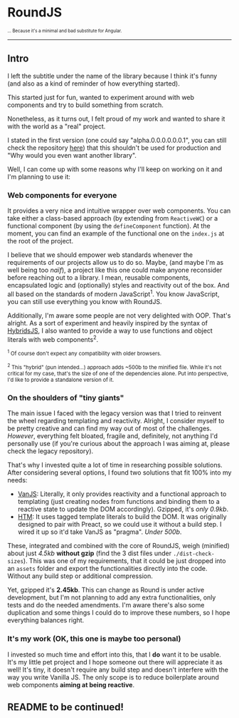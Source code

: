 # RoundJS

<sub><sup>... Because it's a minimal and bad substitute for Angular.</sup></sub>

---

## Intro

I left the subtitle under the name of the library because I think it's funny (and also as a kind of reminder of how everything started).

This started just for fun, wanted to experiment around with web components and try to build something from scratch.

Nonetheless, as it turns out, I felt proud of my work and wanted to share it with the world as a "real" project.

I stated in the first version (one could say "alpha.0.0.0.0.0.0.1", you can still check the repository [here](https://github.com/alpalma95/roundjs-legacy)) that this shouldn't be used for production and "Why would you even want another library".

Well, I can come up with some reasons why I'll keep on working on it and I'm planning to use it:

### Web components for everyone

It provides a very nice and intuitive wrapper over web components. You can take either a class-based approach (by extending from `ReactiveWC`) or a functional component (by using the `defineComponent` function). At the moment, you can find an example of the functional one on the `index.js` at the root of the project.

I believe that we should empower web standards whenever the requirements of our projects allow us to do so. Maybe, (and maybe I'm as well being too _naïf_), a project like this one could make anyone reconsider before reaching out to a library. I mean, reusable components, encapsulated logic and (optionally) styles and reactivity out of the box. And all based on the standards of modern JavaScript<sup>1</sup>. You know JavaScript, you can still use everything you know with RoundJS.

Additionally, I'm aware some people are not very delighted with OOP. That's alright. As a sort of experiment and heavily inspired by the syntax of [HybridsJS](https://hybrids.js.org/#/), I also wanted to provide a way to use functions and object literals with web components<sup>2</sup>.

<sub><sup>1</sup> Of course don't expect any compatibility with older browsers.</sub>

<sub><sup>2</sup> This "hybrid" (pun intended...) approach adds ~500b to the minified file. While it's not critical for my case, that's the size of one of the dependencies alone. Put into perspective, I'd like to provide a standalone version of it.

### On the shoulders of "tiny giants"

The main issue I faced with the legacy version was that I tried to reinvent the wheel regarding templating and reactivity. Alright, I consider myself to be pretty creative and can find my way out of most of the challenges. _However_, everything felt bloated, fragile and, definitely, not anything I'd personally use (if you're curious about the approach I was aiming at, please check the legacy repository).

That's why I invested quite a lot of time in researching possible solutions. After considering several options, I found two solutions that fit 100% into my needs:

- [VanJS](https://vanjs.org/): Literally, it only provides reactivity and a functional approach to templating (just creating nodes from functions and binding them to a reactive state to update the DOM accordingly). Gzipped, it's _only 0.9kb_.
- [HTM](https://github.com/developit/htm): It uses tagged template literals to build the DOM. It was originally designed to pair with Preact, so we could use it without a build step. I wired it up so it'd take VanJS as "pragma". _Under 500b_.

These, integrated and combined with the core of RoundJS, weigh (minified) about just _4.5kb_ **without gzip** (find the 3 dist files under `./dist-check-sizes`). This was one of my requirements, that it could be just dropped into an `assets` folder and export the functionalities directly into the code. Without any build step or additional compression.

Yet, gzipped it's **2.45kb**. This can change as Round is under active development, but I'm not planning to add any extra functionalities, only tests and do the needed amendments. I'm aware there's also some duplication and some things I could do to improve these numbers, so I hope everything balances right.

### It's my work (OK, this one is maybe too personal)

I invested so much time and effort into this, that I **do** want it to be usable. It's my little pet project and I hope someone out there will appreciate it as well! It's tiny, it doesn't require any build step and doesn't interfere with the way you write Vanilla JS. The only scope is to reduce boilerplate around web components **aiming at being reactive**.

## README to be continued!

